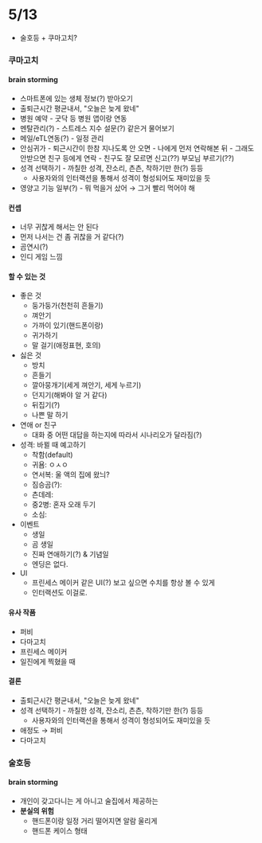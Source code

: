 5/13
=====
* 술호등 + 쿠마고치?

### 쿠마고치
#### brain storming
* 스마트폰에 있는 생체 정보(?) 받아오기
* 출퇴근시간 평균내서, "오늘은 늦게 왔네"
* 병원 예약 - 굿닥 등 병원 앱이랑 연동
* 멘탈관리(?) - 스트레스 지수 설문(?) 같은거 물어보기
* 메일/eTL연동(?) - 일정 관리
* 안심귀가 - 퇴근시간이 한참 지나도록 안 오면 - 나에게 먼저 연락해본 뒤 - 그래도 안받으면 친구 등에게 연락 - 친구도 잘 모르면 신고(??) 부모님 부르기(??)
* 성격 선택하기 - 까칠한 성격, 잔소리, 츤츤, 착하기만 한(?) 등등
    * 사용자와의 인터랙션을 통해서 성격이 형성되어도 재미있을 듯
* 영양고 기능 일부(?) - 뭐 먹을거 샀어 &rarr; 그거 빨리 먹어야 해

#### 컨셉
* 너무 귀찮게 해서는 안 된다
* 먼저 나서는 건 좀 귀찮을 거 같다(?)
* 곰연시(?)
* 인디 게임 느낌

#### 할 수 있는 것
* 좋은 것
    * 둥가둥가(천천히 흔들기)
    * 껴안기
    * 가까이 있기(핸드폰이랑)
    * 귀가하기
    * 말 걸기(애정표현, 호의)
* 싫은 것
    * 방치
    * 흔들기
    * 깔아뭉개기(세게 껴안기, 세게 누르기)
    * 던지기(해봐야 알 거 같다)
    * 뒤집기(?)
    * 나쁜 말 하기
* 연애 or 친구
    * 대화 중 어떤 대답을 하는지에 따라서 시나리오가 달라짐(?)
* 성격: 바뀔 때 예고하기
    * 착함(default) 
    * 귀욤: ㅇㅅㅇ 
    * 연서복: 울 액의 집에 왔늬? 
    * 짐승곰(?): 
    * 츤데레: 
    * 중2병: 혼자 오래 두기
    * 소심: 
* 이벤트
    * 생일
    * 곰 생일
    * 진짜 연애하기(?) & 기념일
    * 엔딩은 없다.
* UI
    * 프린세스 메이커 같은 UI(?) 보고 싶으면 수치를 항상 볼 수 있게
    * 인터랙션도 이걸로.

#### 유사 작품
* 퍼비
* 다마고치
* 프린세스 메이커
* 일진에게 찍혔을 때

#### 결론
* 출퇴근시간 평균내서, "오늘은 늦게 왔네"
* 성격 선택하기 - 까칠한 성격, 잔소리, 츤츤, 착하기만 한(?) 등등
    * 사용자와의 인터랙션을 통해서 성격이 형성되어도 재미있을 듯
* 애정도 &rarr; 퍼비
* 다마고치


### 술호등
#### brain storming
* 개인이 갖고다니는 게 아니고 술집에서 제공하는
* **분실의 위험**
    * 핸드폰이랑 일정 거리 떨어지면 알람 울리게
    * 핸드폰 케이스 형태

